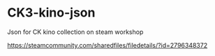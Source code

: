 # CK3-kino-json
Json for CK kino collection on steam workshop

https://steamcommunity.com/sharedfiles/filedetails/?id=2796348372
